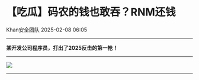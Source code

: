 #  【吃瓜】码农的钱也敢吞？RNM还钱   
 Khan安全团队   2025-02-08 06:05  
  
****  
**某开发公司程序员，打出了2025反击的第一枪！**  
  
****  
![](https://mmbiz.qpic.cn/sz_mmbiz_png/yeJvia5dNx5ibPRDfXmFjL8kN2yuhRxF2oWRLTHIv9woeQo63VO4VHsvYWEPjIG0g3VrVB3BeZoibFFicuYARu6QCQ/640?wx_fmt=png&from=appmsg "")  
  
****  
